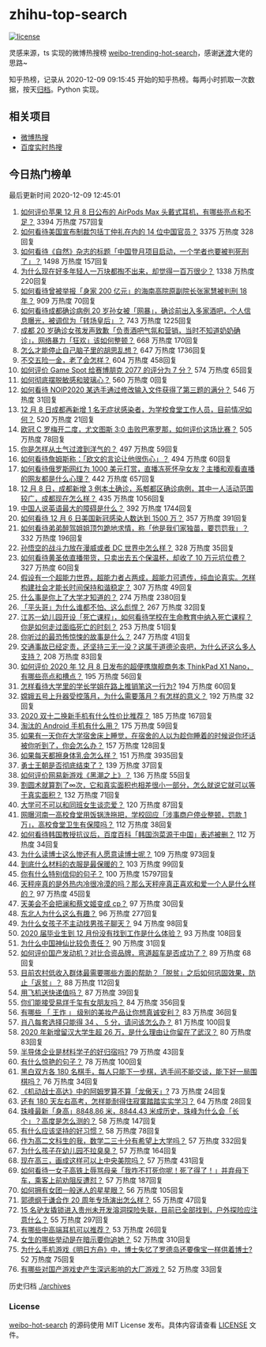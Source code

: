 # zhihu-top-search

[![license](https://img.shields.io/github/license/Arrackisarookie/zhihu-top-search)](https://github.com/Arrackisarookie/zhihu-top-search/blob/master/LICENSE)

灵感来源，ts 实现的微博热搜榜 [weibo-trending-hot-search](https://github.com/justjavac/weibo-trending-hot-search)，感谢[迷渡](https://github.com/justjavac)大佬的思路~

知乎热榜，记录从 2020-12-09 09:15:45 开始的知乎热榜。每两小时抓取一次数据，按天[归档](./archives)。Python 实现。

## 相关项目
+ [微博热搜](https://github.com/Arrackisarookie/weibo-hot-search)
+ [百度实时热搜](https://github.com/Arrackisarookie/baidu-hot-search)

## 今日热门榜单

<!-- Rank Begin -->

最后更新时间 2020-12-09 12:45:01

1. [如何评价苹果 12 月 8 日公布的 AirPods Max 头戴式耳机，有哪些亮点和不足？](https://www.zhihu.com/question/433949091) 3394 万热度 757回复
1. [如何看待美国宣布制裁包括丁仲礼在内的 14 位中国官员？](https://www.zhihu.com/question/433863754) 3375 万热度 328回复
1. [如何看待《自然》杂志的标题「中国登月项目启动，一个学者也要被判死刑了」？](https://www.zhihu.com/question/433888654) 1498 万热度 157回复
1. [为什么现在好多年轻人一万块都掏不出来，却觉得一百万很少？](https://www.zhihu.com/question/433621605) 1338 万热度 220回复
1. [如何看待曾被举报「身家 200 亿元」的海南高院原副院长张家慧被判刑 18 年？](https://www.zhihu.com/question/433262064) 909 万热度 70回复
1. [如何看待成都确诊病例 20 岁孙女被「网暴」，确诊前出入多家酒吧，个人信息曝光，被调侃为「转场皇后」？](https://www.zhihu.com/question/433875675) 743 万热度 1225回复
1. [成都 20 岁确诊女孩发声致歉「负责酒吧气氛和营销，当时不知道奶奶确诊」，网络暴力「狂欢」该如何整顿？](https://www.zhihu.com/question/434001993) 668 万热度 170回复
1. [怎么才能停止自己脑子里的胡思乱想？](https://www.zhihu.com/question/286764525) 647 万热度 1736回复
1. [不交五险一金，老了会怎样？](https://www.zhihu.com/question/383748418) 604 万热度 458回复
1. [如何评价 Game Spot 给赛博朋克 2077 的评分为 7 分？](https://www.zhihu.com/question/433828280) 574 万热度 65回复
1. [如何彻底摆脱敏感和玻璃心？](https://www.zhihu.com/market/paid_column/1217851259103186944/section/1218201321121546240) 560 万热度 0回复
1. [如何看待 NOIP2020 某选手通过修改输入文件获得了第三题的满分？](https://www.zhihu.com/question/433907534) 546 万热度 31回复
1. [12 月 8 日成都再新增 1 名无症状感染者，为学校食堂工作人员，目前情况如何？](https://www.zhihu.com/question/433952315) 520 万热度 21回复
1. [欧冠 C 罗梅开二度，尤文图斯 3:0 击败巴塞罗那，如何评价这场比赛？](https://www.zhihu.com/question/433982686) 505 万热度 78回复
1. [你是怎样从土气过渡到洋气的？](https://www.zhihu.com/question/267705489) 497 万热度 59回复
1. [如何看待詹姆斯称：「欧文的言论让他很伤心」？](https://www.zhihu.com/question/433930244) 494 万热度 60回复
1. [如何看待俄罗斯网红为 1000 美元打赏，直播冻死怀孕女友？主播和观看直播的网友都是什么心理？](https://www.zhihu.com/question/433693972) 442 万热度 657回复
1. [12 月 8 日，成都新增 3 例本土确诊，系郫都区确诊病例，其中一人活动范围较广，成都现在怎么样？](https://www.zhihu.com/question/433711159) 435 万热度 1056回复
1. [中国人说英语最大的障碍是什么？](https://www.zhihu.com/question/38899113) 392 万热度 1744回复
1. [如何看待 12 月 6 日美国新冠感染人数达到 1500 万？](https://www.zhihu.com/question/433558420) 357 万热度 391回复
1. [如何看待弟弟醉驾姐姐顶包跪地求情，称「他是我们家独苗，要罚罚我」？](https://www.zhihu.com/question/433856671) 332 万热度 196回复
1. [孙悟空的战斗力放在漫威或者 DC 世界中怎么样？](https://www.zhihu.com/question/277161457) 328 万热度 35回复
1. [如何看待黄圣依直播带货，只卖出去五个保温杯，却收了 10 万元坑位费？](https://www.zhihu.com/question/433889547) 327 万热度 60回复
1. [假设有一个超能力世界，超能力者占两成，超能力可遗传，纯血论真实。怎样构建社会才能长时间保持和谐稳定？](https://www.zhihu.com/question/433837990) 307 万热度 49回复
1. [什么事是你上了大学才知道的？](https://www.zhihu.com/question/406491354) 274 万热度 2380回复
1. [「平头哥」为什么谁都不怕、这么彪悍？](https://www.zhihu.com/question/405298832) 267 万热度 32回复
1. [江苏一幼儿园开设「死亡课程」，如何看待学校在生命教育中纳入死亡课程？你是如何走过面临死亡的时刻？](https://www.zhihu.com/question/433850537) 253 万热度 51回复
1. [你听过的最恐怖惊悚的故事是什么？](https://www.zhihu.com/question/431630171) 247 万热度 41回复
1. [交通事故已经定责，还坚持三无一没？这属于道德沦丧吧，为什么还这么多人支持？](https://www.zhihu.com/question/433416205) 208 万热度 83回复
1. [如何评价 2020 年 12 月 8 日发布的超便携旗舰商务本 ThinkPad X1 Nano，有哪些亮点和槽点？](https://www.zhihu.com/question/433878687) 195 万热度 56回复
1. [怎样看待大学里的学长学姐在路上推销笔这一行为?](https://www.zhihu.com/question/355437390) 194 万热度 60回复
1. [嫦娥五号上升器受控落月，为什么需要落月？有怎样的意义？](https://www.zhihu.com/question/433917233) 192 万热度 32回复
1. [2020 双十二换新手机有什么性价比推荐？](https://www.zhihu.com/question/430213898) 185 万热度 167回复
1. [淘汰的 Android 手机有什么用？](https://www.zhihu.com/question/26022224) 175 万热度 59回复
1. [如果有一天你在大学宿舍床上睡觉，在宿舍的人以为趁你睡着的时候说你坏话被你听到了，你会怎么办？](https://www.zhihu.com/question/431107647) 157 万热度 128回复
1. [如果每天都擦身体乳会怎么样？](https://www.zhihu.com/question/282225899) 151 万热度 3935回复
1. [勇士王朝是否彻底结束了？](https://www.zhihu.com/question/433675947) 139 万热度 37回复
1. [如何评价网易新游戏《黑潮之上》？](https://www.zhihu.com/question/416912536) 136 万热度 55回复
1. [割圆术就算割了∞次，它和真实面积也相差很小一部分，怎么就说它就可以等于真实面积？](https://www.zhihu.com/question/433424944) 132 万热度 71回复
1. [大学可不可以和同班女生谈恋爱？](https://www.zhihu.com/question/427136906) 120 万热度 87回复
1. [网曝河南一高校食堂用饭锅洗拖把，学校回应「涉事商户停业整顿，罚款 1 万」，高校食堂卫生有保障吗？](https://www.zhihu.com/question/433865995) 112 万热度 38回复
1. [如何看待韩国教授抗议后，百度百科「韩国泡菜源于中国」表述被删？](https://www.zhihu.com/question/433944591) 112 万热度 34回复
1. [为什么读博士这么惨还有人愿意读博士呢？](https://www.zhihu.com/question/334132170) 109 万热度 973回复
1. [到底什么材料的衣服是最保暖的？](https://www.zhihu.com/question/27028959) 103 万热度 99回复
1. [你有什么特别信仰的句子？](https://www.zhihu.com/question/359581484) 100 万热度 15797回复
1. [天秤座真的是外热内冷很冷漠的吗？那么天秤座真正喜欢和爱一个人是什么样的？](https://www.zhihu.com/question/432162904) 97 万热度 45回复
1. [天美会不会把澜和蔡文姬变成 cp？](https://www.zhihu.com/question/432189050) 97 万热度 30回复
1. [东北人为什么这么有趣？](https://www.zhihu.com/question/428347449) 96 万热度 277回复
1. [为什么女孩子不主动找男孩子聊天？](https://www.zhihu.com/question/425554033) 94 万热度 98回复
1. [2020 届毕业生到 12 月份没有找到工作是什么体验？](https://www.zhihu.com/question/432657936) 93 万热度 108回复
1. [为什么中国神仙比较负责任？](https://www.zhihu.com/question/433060839) 90 万热度 31回复
1. [如何评价国产发动机？对比合资品牌，弯道超车是否成功了？](https://www.zhihu.com/question/433894043) 89 万热度 68回复
1. [目前农村低收入群体最需要哪些方面的帮助？「脱贫」之后如何巩固效果，防止「返贫」？](https://www.zhihu.com/question/432793210) 88 万热度 112回复
1. [用飞机送快递值吗？](https://www.zhihu.com/question/64094215) 87 万热度 39回复
1. [你们能接受易烊千玺有女朋友吗？](https://www.zhihu.com/question/393765743) 84 万热度 356回复
1. [有哪些 「 王炸 」 级别的美妆产品让你想真诚安利？](https://www.zhihu.com/question/433751256) 83 万热度 36回复
1. [肖八每套选择只能得 34 、 5 分，请问该怎么办？](https://www.zhihu.com/question/430045138) 81 万热度 100回复
1. [2020 年新增留汉大学生超 26 万，是什么理由让你留在了武汉？](https://www.zhihu.com/question/433130635) 80 万热度 83回复
1. [半导体企业是材料学子的好归宿吗?](https://www.zhihu.com/question/406519996) 79 万热度 43回复
1. [有什么惊艳的句子？](https://www.zhihu.com/question/432528611) 78 万热度 100回复
1. [黑白双方各 180 名棋手，每人只能下一步棋，选手间不能交谈，能下好一局围棋吗？](https://www.zhihu.com/question/429795055) 76 万热度 34回复
1. [《机动战士高达》中的阿姆罗算不算「龙傲天」?](https://www.zhihu.com/question/433592513) 73 万热度 24回复
1. [还有 180 天左右高考，怎样能耐得住寂寞踏踏实实学习？](https://www.zhihu.com/question/433442717) 64 万热度 28回复
1. [珠峰最新「身高」8848.86 米，8844.43 米成历史，珠峰为什么会「长个」？高度是怎么测的？](https://www.zhihu.com/question/433728667) 58 万热度 147回复
1. [有什么应该坚持的好习惯？](https://www.zhihu.com/question/429930478) 58 万热度 78回复
1. [作为高二文科生的我，数学二三十分有希望上大学吗？](https://www.zhihu.com/question/433029108) 57 万热度 332回复
1. [为什么孩子在幼儿园不拉臭臭？](https://www.zhihu.com/question/432258983) 57 万热度 164回复
1. [现在高三，画成这样可以上中央美院吗？](https://www.zhihu.com/question/424684318) 57 万热度 431回复
1. [如何看待一女子高铁上辱骂母亲「我咋不打死你呢！死了得了！」并弃母下车，乘客上前劝阻反遭怼？](https://www.zhihu.com/question/433852772) 57 万热度 187回复
1. [如何拥有女团一般迷人的星星眼？](https://www.zhihu.com/question/431143857) 56 万热度 105回复
1. [郭德纲于谦合作 20 周年专场演出怎么样？](https://www.zhihu.com/question/433836190) 55 万热度 47回复
1. [15 名驴友撬锁进入贵州未开发溶洞探险失联，目前已全部找到，户外探险应注意什么？](https://www.zhihu.com/question/433750186) 55 万热度 297回复
1. [有哪些中高端耳机可以推荐？](https://www.zhihu.com/question/403621366) 53 万热度 26回复
1. [女生的哪些举动是在暗示要你追她？](https://www.zhihu.com/question/59024006) 52 万热度 310回复
1. [为什么手机游戏《明日方舟》中，博士失忆了罗德岛还要像宝一样供着博士?](https://www.zhihu.com/question/356867280) 52 万热度 75回复
1. [有哪些对国产游戏史产生深远影响的大厂游戏？](https://www.zhihu.com/question/433017779) 52 万热度 33回复
<!-- Rank End -->

历史归档 [./archives](./archives)

### License

[weibo-hot-search](https://github.com/Arrackisarookie/zhihu-top-search) 的源码使用 MIT License 发布。具体内容请查看 [LICENSE](./LICENSE) 文件。
